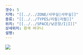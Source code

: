 ```yaml
---
갯수: 5
지역: "[[../../ZONE/사무실|사무실]]"
종류: "[[../../TYPES/리필|리필]]"
위치: "[[../../SPACE/낮은장/I|I]]"
상세위치: 흰색 바구니
설명:
---
```

![](http://192.168.50.22/images/240608_IMG_0243.jpg)